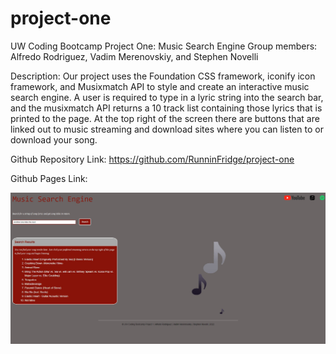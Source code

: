 # project-one

UW Coding Bootcamp Project One: Music Search Engine
Group members: Alfredo Rodriguez, Vadim Merenovskiy, and Stephen Novelli

Description:
Our project uses the Foundation CSS framework, iconify icon framework, and Musixmatch API to style and create an interactive music search engine. A user is required to type in a lyric string into the search bar, and the musixmatch API returns a 10 track list containing those lyrics that is printed to the page. At the top right of the screen there are buttons that are linked out to music streaming and download sites where you can listen to or download your song. 

Github Repository Link:
https://github.com/RunninFridge/project-one

Github Pages Link:

![my screenshot](./assets/screenshot.jpg)